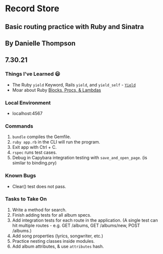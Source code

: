 # Record Store

## Basic routing practice with Ruby and Sinatra

## By Danielle Thompson

## 7.30.21

### Things I've Learned 😃

- The Ruby `yield` Keyword, Rails `yield`, and `yield_self` - [`Yield`](https://www.rubyguides.com/2019/12/yield-keyword/)
- Moar about Ruby [Blocks, Procs, & Lambdas](https://www.rubyguides.com/2016/02/ruby-procs-and-lambdas/)

### Local Environment

- localhost:4567

### Commands

1. `bundle` compiles the Gemfile.
2. `ruby app.rb` in the CLI will run the program.
3. Exit app with Ctrl + C.
4. `rspec` runs test cases.
5. Debug in Capybara integration testing with `save_and_open_page`. (is similar to binding.pry)

### Known Bugs

- Clear() test does not pass.

### Tasks to Take On

1. Write a method for search.
2. Finish adding tests for all album specs.
3. Add integration tests for each route in the application. (A single test can hit multiple routes - e.g. GET /albums, GET /albums/new, POST /albums.)
4. Add song properties (lyrics, songwriter, etc.)
5. Practice nesting classes inside modules.
6. Add album attributes, & use `attributes` hash.
